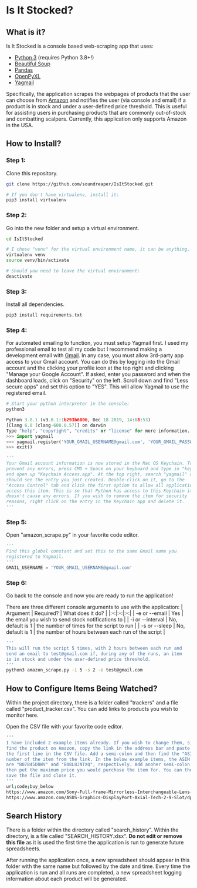 # Is It Stocked?

## What is it?
Is It Stocked is a console based web-scraping app that uses:
 - [Python 3](https://www.python.org/) (requires Python 3.8+!)
 - [Beautiful Soup](https://pypi.org/project/beautifulsoup4/)
 - [Pandas](https://pandas.pydata.org/)
 - [OpenPyXL](https://openpyxl.readthedocs.io/en/stable/)
 - [Yagmail](https://github.com/kootenpv/yagmail)

Specifically, the application scrapes the webpages of products that the user can choose from [Amazon](https://www.amazon.com/) and notifies the user (via console and email) if a product is in stock and under a user-defined price threshold. This is useful for assisting users in purchasing products that are commonly out-of-stock and combatting scalpers. Currently, this application only supports Amazon in the USA.

## How to Install?
### Step 1:
Clone this repository.
```bash
git clone https://github.com/soundreaper/IsItStocked.git

# If you don't have virtualenv, install it:
pip3 install virtualenv
```
### Step 2:
Go into the new folder and setup a virtual environment.
```bash
cd IsItStocked

# I chose "venv" for the virtual environment name, it can be anything.
virtualenv venv
source venv/bin/activate

# Should you need to leave the virtual environment:
deactivate
```
### Step 3:
Install all dependencies.
```bash
pip3 install requirements.txt
```
### Step 4:
For automated emailing to function, you must setup Yagmail first. I used my professional email to test all my code but I recommend making a development email with [Gmail](https://mail.google.com/). In any case, you must allow 3rd-party app access to your Gmail account. You can do this by logging into the Gmail account and the clicking your profile icon at the top right and clicking "Manage your Google Account". If asked, enter you password and when the dashboard loads, click on "Security" on the left. Scroll down and find "Less secure apps" and set this option to "YES". This will allow Yagmail to use the registered email.
```python
# Start your python interpreter in the console:
python3

Python 3.8.1 (v3.8.1:1b293b6006, Dec 18 2019, 14:08:53)
[Clang 6.0 (clang-600.0.57)] on darwin
Type "help", "copyright", "credits" or "license" for more information.
>>> import yagmail
>>> yagmail.register('YOUR_GMAIL_USERNAME@gmail.com', 'YOUR_GMAIL_PASSWORD')
>>> exit()

'''
Your Gmail account information is now stored in the Mac OS Keychain. To
prevent any errors, press CMD + Space on your keyboard and type in "keychain"
and open up "Keychain Access.app". At the top right, search "yagmail" and you
should see the entry you just created. Double-click on it, go to the
"Access Control" tab and click the first option to allow all applications to
access this item. This is so that Python has access to this Keychain item and
doesn't cause any errors. If you wish to remove the item for security
reasons, right click on the entry in the Keychain app and delete it.
'''
```
### Step 5:
Open "amazon_scrape.py" in your favorite code editor.
```python
'''
Find this global constant and set this to the same Gmail name you
registered to Yagmail.
'''
GMAIL_USERNAME = 'YOUR_GMAIL_USERNAME@gmail.com'
```
### Step 6:
Go back to the console and now you are ready to run the application!

There are three different console arguments to use with the application:
| Argument | Required? | What does it do? |
|:-:|:-:|:-:|
| -e or --email | Yes | the email you wish to send stock notifications to |
| -i or --interval | No, default is 1 | the number of times for the script to run |
| -s or --sleep | No, default is 1 | the number of hours between each run of the script |

```bash
'''
This will run the script 5 times, with 2 hours between each run and
send an email to test@gmail.com if, during any of the runs, an item
is in stock and under the user-defined price threshold.
'''
python3 amazon_scrape.py -i 5 -s 2 -e test@gmail.com
```

## How to Configure Items Being Watched?
Within the project directory, there is a folder called "trackers" and a file called "product_tracker.csv". You can add links to products you wish to monitor here.

Open the CSV file with your favorite code editor.
```bash
'''
I have included 2 example items already. If you wish to change them, simply
find the product on Amazon, copy the link in the address bar and paste it below
the first line in the CSV file. Add a semi-colon and then find the "ASIN"
number of the item from the link. In the below example items, the ASIN numbers
are "B07B45D8WV" and "B08L8JNTXQ", respectively. Add anoher semi-colon and
then put the maximum price you would purchase the item for. You can then
save the file and close it.
'''
url;code;buy_below
https://www.amazon.com/Sony-Full-frame-Mirrorless-Interchangeable-Lens-ILCE7M3K/dp/B07B45D8WV/ref=sr_1_1?dchild=1&keywords=sony+a7&qid=1614905465&sr=8-1;B07B45D8WV;1900
https://www.amazon.com/ASUS-Graphics-DisplayPort-Axial-Tech-2-9-Slot/dp/B08L8JNTXQ/ref=sr_1_11?dchild=1&keywords=rtx+3080&qid=1614904662&sr=8-11;B08L8JNTXQ;780
```

## Search History
There is a folder within the directory called "search_history". Within the directory, is a file called "SEARCH_HISTORY.xlsx". **Do not edit or remove this file** as it is used the first time the application is run to generate future spreadsheets.

After running the application once, a new spreadsheet should appear in this folder with the same name but followed by the date and time. Every time the application is run and all runs are completed, a new spreadsheet logging information about each product will be generated.